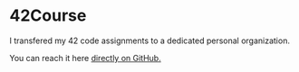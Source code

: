 # 42Course

I transfered my 42 code assignments to a dedicated personal organization.

You can reach it here [directly on GitHub.](https://github.com/f-ras-42Course/INDEX "My Personal Organization: f-ras-42Cursus")
